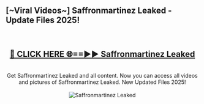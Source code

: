 <h2>[~Viral Videos~] Saffronmartinez Leaked - Update Files 2025!</h2>
<br>
<div align="center">
<h2><a href="https://betterlinks.top/A2PfLJ" rel="nofollow">🔴 CLICK HERE 🌐==►► Saffronmartinez Leaked</a></h2>
<br>
Get Saffronmartinez Leaked and all content. Now you can access all videos and pictures of Saffronmartinez Leaked. New Updated Files 2025!
<br>
<br>
<a href="https://betterlinks.top/A2PfLJ" rel="nofollow" data-target="animated-image.originalLink"><img src="https://i.ibb.co.com/WyWwxjT/player-gif2.gif" alt="Saffronmartinez Leaked" style="max-width: 100%; display: inline-block;" data-target="animated-image.originalImage"></a>
</div>
<br>
